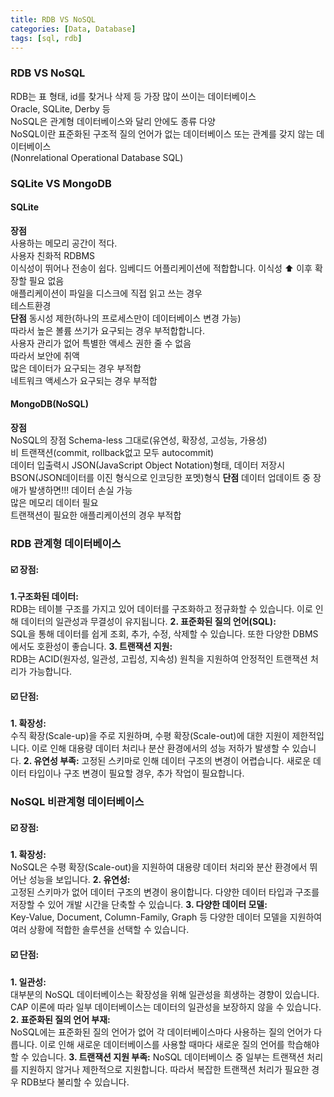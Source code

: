 ```yaml
---
title: RDB VS NoSQL
categories: [Data, Database]
tags: [sql, rdb]
---
```


### RDB VS NoSQL

RDB는 표 형태, id를 찾거나 삭제 등 가장 많이 쓰이는 데이터베이스  
Oracle, SQLite, Derby 등  
NoSQL은 관계형 데이터베이스와 달리 안에도 종류 다양  
NoSQL이란 표준화된 구조적 질의 언어가 없는 데이터베이스 또는 관계를 갖지 않는 데이터베이스  
(Nonrelational Operational Database SQL)

### SQLite VS MongoDB

#### SQLite

**장점**  
사용하는 메모리 공간이 적다.  
사용자 친화적 RDBMS  
이식성이 뛰어나 전송이 쉽다.
임베디드 어플리케이션에 적합합니다. 이식성 ⬆️ 이후 확장할 필요 없음  
애플리케이션이 파일을 디스크에 직접 읽고 쓰는 경우  
테스트환경  
**단점**
동시성 제한(하나의 프로세스만이 데이터베이스 변경 가능)  
따라서 높은 볼륨 쓰기가 요구되는 경우 부적합합니다.  
사용자 관리가 없어 특별한 액세스 권한 줄 수 없음  
따라서 보안에 취액  
많은 데이터가 요구되는 경우 부적합  
네트워크 액세스가 요구되는 경우 부적합

#### MongoDB(NoSQL)

**장점**  
NoSQL의 장점 Schema-less 그대로(유연성, 확장성, 고성능, 가용성)  
비 트랜잭션(commit, rollback없고 모두 autocommit)  
데이터 입출력시 JSON(JavaScript Object Notation)형태, 데이터 저장시 BSON(JSON데이터를 이진 형식으로 인코딩한 포멧)형식
**단점**
데이터 업데이트 중 장애가 발생하면!!! 데이터 손실 가능  
많은 메모리 데이터 필요  
트랜잭션이 필요한 애플리케이션의 경우 부적합

### **RDB 관계형 데이터베이스**

#### ☑️ 장점:

**1.구조화된 데이터:**  
RDB는 테이블 구조를 가지고 있어 데이터를 구조화하고 정규화할 수 있습니다. 이로 인해 데이터의 일관성과 무결성이 유지됩니다.
**2. 표준화된 질의 언어(SQL):**  
SQL을 통해 데이터를 쉽게 조회, 추가, 수정, 삭제할 수 있습니다. 또한 다양한 DBMS에서도 호환성이 좋습니다.
**3. 트랜잭션 지원:**  
RDB는 ACID(원자성, 일관성, 고립성, 지속성) 원칙을 지원하여 안정적인 트랜잭션 처리가 가능합니다.

#### ☑️ 단점:

**1. 확장성:**  
수직 확장(Scale-up)을 주로 지원하며, 수평 확장(Scale-out)에 대한 지원이 제한적입니다. 이로 인해 대용량 데이터 처리나 분산 환경에서의 성능 저하가 발생할 수 있습니다.
**2. 유연성 부족:**
고정된 스키마로 인해 데이터 구조의 변경이 어렵습니다. 새로운 데이터 타입이나 구조 변경이 필요할 경우, 추가 작업이 필요합니다.

### **NoSQL 비관계형 데이터베이스**

#### ☑️ 장점:

**1. 확장성:**  
NoSQL은 수평 확장(Scale-out)을 지원하여 대용량 데이터 처리와 분산 환경에서 뛰어난 성능을 보입니다.
**2. 유연성:**  
고정된 스키마가 없어 데이터 구조의 변경이 용이합니다. 다양한 데이터 타입과 구조를 저장할 수 있어 개발 시간을 단축할 수 있습니다.
**3. 다양한 데이터 모델:**  
 Key-Value, Document, Column-Family, Graph 등 다양한 데이터 모델을 지원하여 여러 상황에 적합한 솔루션을 선택할 수 있습니다.

#### ☑️ 단점:

**1. 일관성:**  
대부분의 NoSQL 데이터베이스는 확장성을 위해 일관성을 희생하는 경향이 있습니다. CAP 이론에 따라 일부 데이터베이스는 데이터의 일관성을 보장하지 않을 수 있습니다.
**2. 표준화된 질의 언어 부재:**  
NoSQL에는 표준화된 질의 언어가 없어 각 데이터베이스마다 사용하는 질의 언어가 다릅니다. 이로 인해 새로운 데이터베이스를 사용할 때마다 새로운 질의 언어를 학습해야 할 수 있습니다.
**3. 트랜잭션 지원 부족:**
NoSQL 데이터베이스 중 일부는 트랜잭션 처리를 지원하지 않거나 제한적으로 지원합니다. 따라서 복잡한 트랜잭션 처리가 필요한 경우 RDB보다 불리할 수 있습니다.
